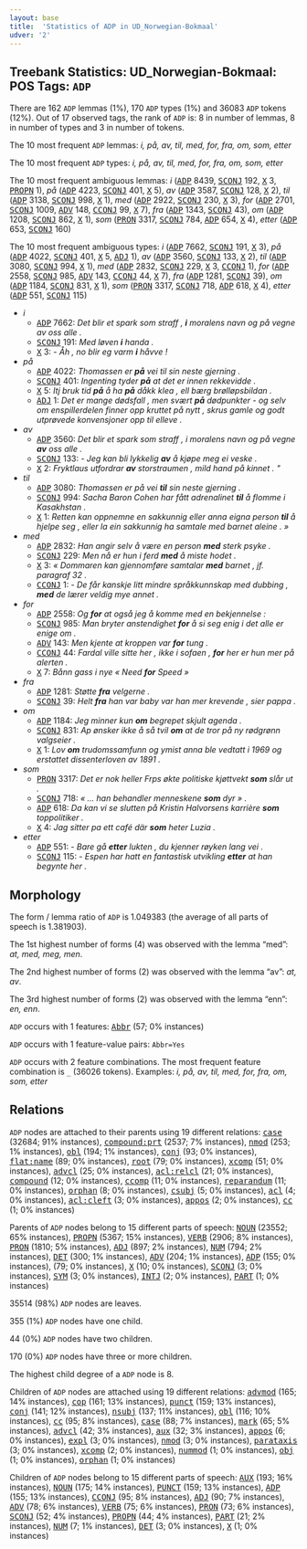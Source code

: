 ```yaml
---
layout: base
title:  'Statistics of ADP in UD_Norwegian-Bokmaal'
udver: '2'
---
```


## Treebank Statistics: UD_Norwegian-Bokmaal: POS Tags: `ADP`

There are 162 `ADP` lemmas (1%), 170 `ADP` types (1%) and 36083 `ADP` tokens (12%).
Out of 17 observed tags, the rank of `ADP` is: 8 in number of lemmas, 8 in number of types and 3 in number of tokens.

The 10 most frequent `ADP` lemmas: <em>i, på, av, til, med, for, fra, om, som, etter</em>

The 10 most frequent `ADP` types:  <em>i, på, av, til, med, for, fra, om, som, etter</em>

The 10 most frequent ambiguous lemmas: <em>i</em> (<tt><a href="no_bokmaal-pos-ADP.html">ADP</a></tt> 8439, <tt><a href="no_bokmaal-pos-SCONJ.html">SCONJ</a></tt> 192, <tt><a href="no_bokmaal-pos-X.html">X</a></tt> 3, <tt><a href="no_bokmaal-pos-PROPN.html">PROPN</a></tt> 1), <em>på</em> (<tt><a href="no_bokmaal-pos-ADP.html">ADP</a></tt> 4223, <tt><a href="no_bokmaal-pos-SCONJ.html">SCONJ</a></tt> 401, <tt><a href="no_bokmaal-pos-X.html">X</a></tt> 5), <em>av</em> (<tt><a href="no_bokmaal-pos-ADP.html">ADP</a></tt> 3587, <tt><a href="no_bokmaal-pos-SCONJ.html">SCONJ</a></tt> 128, <tt><a href="no_bokmaal-pos-X.html">X</a></tt> 2), <em>til</em> (<tt><a href="no_bokmaal-pos-ADP.html">ADP</a></tt> 3138, <tt><a href="no_bokmaal-pos-SCONJ.html">SCONJ</a></tt> 998, <tt><a href="no_bokmaal-pos-X.html">X</a></tt> 1), <em>med</em> (<tt><a href="no_bokmaal-pos-ADP.html">ADP</a></tt> 2922, <tt><a href="no_bokmaal-pos-SCONJ.html">SCONJ</a></tt> 230, <tt><a href="no_bokmaal-pos-X.html">X</a></tt> 3), <em>for</em> (<tt><a href="no_bokmaal-pos-ADP.html">ADP</a></tt> 2701, <tt><a href="no_bokmaal-pos-SCONJ.html">SCONJ</a></tt> 1009, <tt><a href="no_bokmaal-pos-ADV.html">ADV</a></tt> 148, <tt><a href="no_bokmaal-pos-CCONJ.html">CCONJ</a></tt> 99, <tt><a href="no_bokmaal-pos-X.html">X</a></tt> 7), <em>fra</em> (<tt><a href="no_bokmaal-pos-ADP.html">ADP</a></tt> 1343, <tt><a href="no_bokmaal-pos-SCONJ.html">SCONJ</a></tt> 43), <em>om</em> (<tt><a href="no_bokmaal-pos-ADP.html">ADP</a></tt> 1208, <tt><a href="no_bokmaal-pos-SCONJ.html">SCONJ</a></tt> 862, <tt><a href="no_bokmaal-pos-X.html">X</a></tt> 1), <em>som</em> (<tt><a href="no_bokmaal-pos-PRON.html">PRON</a></tt> 3317, <tt><a href="no_bokmaal-pos-SCONJ.html">SCONJ</a></tt> 784, <tt><a href="no_bokmaal-pos-ADP.html">ADP</a></tt> 654, <tt><a href="no_bokmaal-pos-X.html">X</a></tt> 4), <em>etter</em> (<tt><a href="no_bokmaal-pos-ADP.html">ADP</a></tt> 653, <tt><a href="no_bokmaal-pos-SCONJ.html">SCONJ</a></tt> 160)

The 10 most frequent ambiguous types:  <em>i</em> (<tt><a href="no_bokmaal-pos-ADP.html">ADP</a></tt> 7662, <tt><a href="no_bokmaal-pos-SCONJ.html">SCONJ</a></tt> 191, <tt><a href="no_bokmaal-pos-X.html">X</a></tt> 3), <em>på</em> (<tt><a href="no_bokmaal-pos-ADP.html">ADP</a></tt> 4022, <tt><a href="no_bokmaal-pos-SCONJ.html">SCONJ</a></tt> 401, <tt><a href="no_bokmaal-pos-X.html">X</a></tt> 5, <tt><a href="no_bokmaal-pos-ADJ.html">ADJ</a></tt> 1), <em>av</em> (<tt><a href="no_bokmaal-pos-ADP.html">ADP</a></tt> 3560, <tt><a href="no_bokmaal-pos-SCONJ.html">SCONJ</a></tt> 133, <tt><a href="no_bokmaal-pos-X.html">X</a></tt> 2), <em>til</em> (<tt><a href="no_bokmaal-pos-ADP.html">ADP</a></tt> 3080, <tt><a href="no_bokmaal-pos-SCONJ.html">SCONJ</a></tt> 994, <tt><a href="no_bokmaal-pos-X.html">X</a></tt> 1), <em>med</em> (<tt><a href="no_bokmaal-pos-ADP.html">ADP</a></tt> 2832, <tt><a href="no_bokmaal-pos-SCONJ.html">SCONJ</a></tt> 229, <tt><a href="no_bokmaal-pos-X.html">X</a></tt> 3, <tt><a href="no_bokmaal-pos-CCONJ.html">CCONJ</a></tt> 1), <em>for</em> (<tt><a href="no_bokmaal-pos-ADP.html">ADP</a></tt> 2558, <tt><a href="no_bokmaal-pos-SCONJ.html">SCONJ</a></tt> 985, <tt><a href="no_bokmaal-pos-ADV.html">ADV</a></tt> 143, <tt><a href="no_bokmaal-pos-CCONJ.html">CCONJ</a></tt> 44, <tt><a href="no_bokmaal-pos-X.html">X</a></tt> 7), <em>fra</em> (<tt><a href="no_bokmaal-pos-ADP.html">ADP</a></tt> 1281, <tt><a href="no_bokmaal-pos-SCONJ.html">SCONJ</a></tt> 39), <em>om</em> (<tt><a href="no_bokmaal-pos-ADP.html">ADP</a></tt> 1184, <tt><a href="no_bokmaal-pos-SCONJ.html">SCONJ</a></tt> 831, <tt><a href="no_bokmaal-pos-X.html">X</a></tt> 1), <em>som</em> (<tt><a href="no_bokmaal-pos-PRON.html">PRON</a></tt> 3317, <tt><a href="no_bokmaal-pos-SCONJ.html">SCONJ</a></tt> 718, <tt><a href="no_bokmaal-pos-ADP.html">ADP</a></tt> 618, <tt><a href="no_bokmaal-pos-X.html">X</a></tt> 4), <em>etter</em> (<tt><a href="no_bokmaal-pos-ADP.html">ADP</a></tt> 551, <tt><a href="no_bokmaal-pos-SCONJ.html">SCONJ</a></tt> 115)


* <em>i</em>
  * <tt><a href="no_bokmaal-pos-ADP.html">ADP</a></tt> 7662: <em>Det blir et spark som straff , <b>i</b> moralens navn og på vegne av oss alle .</em>
  * <tt><a href="no_bokmaal-pos-SCONJ.html">SCONJ</a></tt> 191: <em>Med løven <b>i</b> handa .</em>
  * <tt><a href="no_bokmaal-pos-X.html">X</a></tt> 3: <em>- Åh , no blir eg varm <b>i</b> håvve !</em>
* <em>på</em>
  * <tt><a href="no_bokmaal-pos-ADP.html">ADP</a></tt> 4022: <em>Thomassen er <b>på</b> vei til sin neste gjerning .</em>
  * <tt><a href="no_bokmaal-pos-SCONJ.html">SCONJ</a></tt> 401: <em>Ingenting tyder <b>på</b> at det er innen rekkevidde .</em>
  * <tt><a href="no_bokmaal-pos-X.html">X</a></tt> 5: <em>Itj bruk tid <b>på</b> å ha <b>på</b> dåkk klea , ell bærg brølløpsbildan .</em>
  * <tt><a href="no_bokmaal-pos-ADJ.html">ADJ</a></tt> 1: <em>Det er mange dødsfall , men svært <b>på</b> dødpunkter - og selv om enspillerdelen finner opp kruttet på nytt , skrus gamle og godt utprøvede konvensjoner opp til elleve .</em>
* <em>av</em>
  * <tt><a href="no_bokmaal-pos-ADP.html">ADP</a></tt> 3560: <em>Det blir et spark som straff , i moralens navn og på vegne <b>av</b> oss alle .</em>
  * <tt><a href="no_bokmaal-pos-SCONJ.html">SCONJ</a></tt> 133: <em>- Jeg kan bli lykkelig <b>av</b> å kjøpe meg ei veske .</em>
  * <tt><a href="no_bokmaal-pos-X.html">X</a></tt> 2: <em>Fryktlaus utfordrar <b>av</b> storstraumen , mild hand på kinnet . "</em>
* <em>til</em>
  * <tt><a href="no_bokmaal-pos-ADP.html">ADP</a></tt> 3080: <em>Thomassen er på vei <b>til</b> sin neste gjerning .</em>
  * <tt><a href="no_bokmaal-pos-SCONJ.html">SCONJ</a></tt> 994: <em>Sacha Baron Cohen har fått adrenalinet <b>til</b> å flomme i Kasakhstan .</em>
  * <tt><a href="no_bokmaal-pos-X.html">X</a></tt> 1: <em>Retten kan oppnemne en sakkunnig eller anna eigna person <b>til</b> å hjelpe seg , eller la ein sakkunnig ha samtale med barnet aleine . »</em>
* <em>med</em>
  * <tt><a href="no_bokmaal-pos-ADP.html">ADP</a></tt> 2832: <em>Han angir selv å være en person <b>med</b> sterk psyke .</em>
  * <tt><a href="no_bokmaal-pos-SCONJ.html">SCONJ</a></tt> 229: <em>Men nå er hun i ferd <b>med</b> å miste hodet .</em>
  * <tt><a href="no_bokmaal-pos-X.html">X</a></tt> 3: <em>« Dommaren kan gjennomføre samtalar <b>med</b> barnet , jf. paragraf 32 .</em>
  * <tt><a href="no_bokmaal-pos-CCONJ.html">CCONJ</a></tt> 1: <em>- De får kanskje litt mindre språkkunnskap med dubbing , <b>med</b> de lærer veldig mye annet .</em>
* <em>for</em>
  * <tt><a href="no_bokmaal-pos-ADP.html">ADP</a></tt> 2558: <em>Og <b>for</b> at også jeg å komme med en bekjennelse :</em>
  * <tt><a href="no_bokmaal-pos-SCONJ.html">SCONJ</a></tt> 985: <em>Man bryter anstendighet <b>for</b> å si seg enig i det alle er enige om .</em>
  * <tt><a href="no_bokmaal-pos-ADV.html">ADV</a></tt> 143: <em>Men kjente at kroppen var <b>for</b> tung .</em>
  * <tt><a href="no_bokmaal-pos-CCONJ.html">CCONJ</a></tt> 44: <em>Fardal ville sitte her , ikke i sofaen , <b>for</b> her er hun mer på alerten .</em>
  * <tt><a href="no_bokmaal-pos-X.html">X</a></tt> 7: <em>Bånn gass i nye « Need <b>for</b> Speed »</em>
* <em>fra</em>
  * <tt><a href="no_bokmaal-pos-ADP.html">ADP</a></tt> 1281: <em>Støtte <b>fra</b> velgerne .</em>
  * <tt><a href="no_bokmaal-pos-SCONJ.html">SCONJ</a></tt> 39: <em>Helt <b>fra</b> han var baby var han mer krevende , sier pappa .</em>
* <em>om</em>
  * <tt><a href="no_bokmaal-pos-ADP.html">ADP</a></tt> 1184: <em>Jeg minner kun <b>om</b> begrepet skjult agenda .</em>
  * <tt><a href="no_bokmaal-pos-SCONJ.html">SCONJ</a></tt> 831: <em>Ap ønsker ikke å så tvil <b>om</b> at de tror på ny rødgrønn valgseier .</em>
  * <tt><a href="no_bokmaal-pos-X.html">X</a></tt> 1: <em>Lov <b>om</b> trudomssamfunn og ymist anna ble vedtatt i 1969 og erstattet dissenterloven av 1891 .</em>
* <em>som</em>
  * <tt><a href="no_bokmaal-pos-PRON.html">PRON</a></tt> 3317: <em>Det er nok heller Frps økte politiske kjøttvekt <b>som</b> slår ut .</em>
  * <tt><a href="no_bokmaal-pos-SCONJ.html">SCONJ</a></tt> 718: <em>« ... han behandler menneskene <b>som</b> dyr » .</em>
  * <tt><a href="no_bokmaal-pos-ADP.html">ADP</a></tt> 618: <em>Da kan vi se slutten på Kristin Halvorsens karrière <b>som</b> toppolitiker .</em>
  * <tt><a href="no_bokmaal-pos-X.html">X</a></tt> 4: <em>Jag sitter pa ett café där <b>som</b> heter Luzia .</em>
* <em>etter</em>
  * <tt><a href="no_bokmaal-pos-ADP.html">ADP</a></tt> 551: <em>- Bare gå <b>etter</b> lukten , du kjenner røyken lang vei .</em>
  * <tt><a href="no_bokmaal-pos-SCONJ.html">SCONJ</a></tt> 115: <em>- Espen har hatt en fantastisk utvikling <b>etter</b> at han begynte her .</em>

## Morphology

The form / lemma ratio of `ADP` is 1.049383 (the average of all parts of speech is 1.381903).

The 1st highest number of forms (4) was observed with the lemma “med”: <em>at, med, meg, men</em>.

The 2nd highest number of forms (2) was observed with the lemma “av”: <em>at, av</em>.

The 3rd highest number of forms (2) was observed with the lemma “enn”: <em>en, enn</em>.

`ADP` occurs with 1 features: <tt><a href="no_bokmaal-feat-Abbr.html">Abbr</a></tt> (57; 0% instances)

`ADP` occurs with 1 feature-value pairs: `Abbr=Yes`

`ADP` occurs with 2 feature combinations.
The most frequent feature combination is `_` (36026 tokens).
Examples: <em>i, på, av, til, med, for, fra, om, som, etter</em>


## Relations

`ADP` nodes are attached to their parents using 19 different relations: <tt><a href="no_bokmaal-dep-case.html">case</a></tt> (32684; 91% instances), <tt><a href="no_bokmaal-dep-compound-prt.html">compound:prt</a></tt> (2537; 7% instances), <tt><a href="no_bokmaal-dep-nmod.html">nmod</a></tt> (253; 1% instances), <tt><a href="no_bokmaal-dep-obl.html">obl</a></tt> (194; 1% instances), <tt><a href="no_bokmaal-dep-conj.html">conj</a></tt> (93; 0% instances), <tt><a href="no_bokmaal-dep-flat-name.html">flat:name</a></tt> (89; 0% instances), <tt><a href="no_bokmaal-dep-root.html">root</a></tt> (79; 0% instances), <tt><a href="no_bokmaal-dep-xcomp.html">xcomp</a></tt> (51; 0% instances), <tt><a href="no_bokmaal-dep-advcl.html">advcl</a></tt> (25; 0% instances), <tt><a href="no_bokmaal-dep-acl-relcl.html">acl:relcl</a></tt> (21; 0% instances), <tt><a href="no_bokmaal-dep-compound.html">compound</a></tt> (12; 0% instances), <tt><a href="no_bokmaal-dep-ccomp.html">ccomp</a></tt> (11; 0% instances), <tt><a href="no_bokmaal-dep-reparandum.html">reparandum</a></tt> (11; 0% instances), <tt><a href="no_bokmaal-dep-orphan.html">orphan</a></tt> (8; 0% instances), <tt><a href="no_bokmaal-dep-csubj.html">csubj</a></tt> (5; 0% instances), <tt><a href="no_bokmaal-dep-acl.html">acl</a></tt> (4; 0% instances), <tt><a href="no_bokmaal-dep-acl-cleft.html">acl:cleft</a></tt> (3; 0% instances), <tt><a href="no_bokmaal-dep-appos.html">appos</a></tt> (2; 0% instances), <tt><a href="no_bokmaal-dep-cc.html">cc</a></tt> (1; 0% instances)

Parents of `ADP` nodes belong to 15 different parts of speech: <tt><a href="no_bokmaal-pos-NOUN.html">NOUN</a></tt> (23552; 65% instances), <tt><a href="no_bokmaal-pos-PROPN.html">PROPN</a></tt> (5367; 15% instances), <tt><a href="no_bokmaal-pos-VERB.html">VERB</a></tt> (2906; 8% instances), <tt><a href="no_bokmaal-pos-PRON.html">PRON</a></tt> (1810; 5% instances), <tt><a href="no_bokmaal-pos-ADJ.html">ADJ</a></tt> (897; 2% instances), <tt><a href="no_bokmaal-pos-NUM.html">NUM</a></tt> (794; 2% instances), <tt><a href="no_bokmaal-pos-DET.html">DET</a></tt> (300; 1% instances), <tt><a href="no_bokmaal-pos-ADV.html">ADV</a></tt> (204; 1% instances), <tt><a href="no_bokmaal-pos-ADP.html">ADP</a></tt> (155; 0% instances),  (79; 0% instances), <tt><a href="no_bokmaal-pos-X.html">X</a></tt> (10; 0% instances), <tt><a href="no_bokmaal-pos-SCONJ.html">SCONJ</a></tt> (3; 0% instances), <tt><a href="no_bokmaal-pos-SYM.html">SYM</a></tt> (3; 0% instances), <tt><a href="no_bokmaal-pos-INTJ.html">INTJ</a></tt> (2; 0% instances), <tt><a href="no_bokmaal-pos-PART.html">PART</a></tt> (1; 0% instances)

35514 (98%) `ADP` nodes are leaves.

355 (1%) `ADP` nodes have one child.

44 (0%) `ADP` nodes have two children.

170 (0%) `ADP` nodes have three or more children.

The highest child degree of a `ADP` node is 8.

Children of `ADP` nodes are attached using 19 different relations: <tt><a href="no_bokmaal-dep-advmod.html">advmod</a></tt> (165; 14% instances), <tt><a href="no_bokmaal-dep-cop.html">cop</a></tt> (161; 13% instances), <tt><a href="no_bokmaal-dep-punct.html">punct</a></tt> (159; 13% instances), <tt><a href="no_bokmaal-dep-conj.html">conj</a></tt> (141; 12% instances), <tt><a href="no_bokmaal-dep-nsubj.html">nsubj</a></tt> (137; 11% instances), <tt><a href="no_bokmaal-dep-obl.html">obl</a></tt> (116; 10% instances), <tt><a href="no_bokmaal-dep-cc.html">cc</a></tt> (95; 8% instances), <tt><a href="no_bokmaal-dep-case.html">case</a></tt> (88; 7% instances), <tt><a href="no_bokmaal-dep-mark.html">mark</a></tt> (65; 5% instances), <tt><a href="no_bokmaal-dep-advcl.html">advcl</a></tt> (42; 3% instances), <tt><a href="no_bokmaal-dep-aux.html">aux</a></tt> (32; 3% instances), <tt><a href="no_bokmaal-dep-appos.html">appos</a></tt> (6; 0% instances), <tt><a href="no_bokmaal-dep-expl.html">expl</a></tt> (3; 0% instances), <tt><a href="no_bokmaal-dep-nmod.html">nmod</a></tt> (3; 0% instances), <tt><a href="no_bokmaal-dep-parataxis.html">parataxis</a></tt> (3; 0% instances), <tt><a href="no_bokmaal-dep-xcomp.html">xcomp</a></tt> (2; 0% instances), <tt><a href="no_bokmaal-dep-nummod.html">nummod</a></tt> (1; 0% instances), <tt><a href="no_bokmaal-dep-obj.html">obj</a></tt> (1; 0% instances), <tt><a href="no_bokmaal-dep-orphan.html">orphan</a></tt> (1; 0% instances)

Children of `ADP` nodes belong to 15 different parts of speech: <tt><a href="no_bokmaal-pos-AUX.html">AUX</a></tt> (193; 16% instances), <tt><a href="no_bokmaal-pos-NOUN.html">NOUN</a></tt> (175; 14% instances), <tt><a href="no_bokmaal-pos-PUNCT.html">PUNCT</a></tt> (159; 13% instances), <tt><a href="no_bokmaal-pos-ADP.html">ADP</a></tt> (155; 13% instances), <tt><a href="no_bokmaal-pos-CCONJ.html">CCONJ</a></tt> (95; 8% instances), <tt><a href="no_bokmaal-pos-ADJ.html">ADJ</a></tt> (90; 7% instances), <tt><a href="no_bokmaal-pos-ADV.html">ADV</a></tt> (78; 6% instances), <tt><a href="no_bokmaal-pos-VERB.html">VERB</a></tt> (75; 6% instances), <tt><a href="no_bokmaal-pos-PRON.html">PRON</a></tt> (73; 6% instances), <tt><a href="no_bokmaal-pos-SCONJ.html">SCONJ</a></tt> (52; 4% instances), <tt><a href="no_bokmaal-pos-PROPN.html">PROPN</a></tt> (44; 4% instances), <tt><a href="no_bokmaal-pos-PART.html">PART</a></tt> (21; 2% instances), <tt><a href="no_bokmaal-pos-NUM.html">NUM</a></tt> (7; 1% instances), <tt><a href="no_bokmaal-pos-DET.html">DET</a></tt> (3; 0% instances), <tt><a href="no_bokmaal-pos-X.html">X</a></tt> (1; 0% instances)

